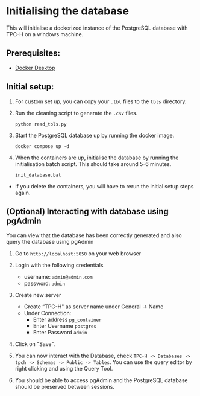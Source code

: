 # Initialising the database

This will initialise a dockerized instance of the PostgreSQL database with TPC-H on a windows machine.

## Prerequisites:

-   [Docker Desktop](https://docs.docker.com/desktop/install/windows-install/)

## Initial setup:

1.  For custom set up, you can copy your `.tbl` files to the `tbls` directory.
   
2.  Run the cleaning script to generate the `.csv` files.

    ```
    python read_tbls.py
    ```

3.  Start the PostgreSQL database up by running the docker image.

    ```
    docker compose up -d
    ```

4.  When the containers are up, initialise the database by running the initialisation batch script. This should take around 5-6 minutes.

    ```
    init_database.bat
    ```

-   If you delete the containers, you will have to rerun the initial setup steps again.

## (Optional) Interacting with database using pgAdmin

You can view that the database has been correctly generated and also query the database using pgAdmin

1. Go to `http://localhost:5050` on your web browser
1. Login with the following credentials

    - username: `admin@admin.com`
    - password: `admin`

1. Create new server
    - Create “TPC-H" as server name under General -> Name
    - Under Connection:
        - Enter address `pg_container`
        - Enter Username `postgres`
        - Enter Password `admin`
1. Click on "Save".
1. You can now interact with the Database, check `TPC-H -> Databases -> tpch -> Schemas -> Public -> Tables`. You can use the query editor by right clicking and using the Query Tool.
1. You should be able to access pgAdmin and the PostgreSQL database should be preserved between sessions.
